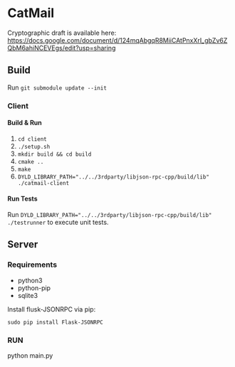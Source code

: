 # CatMail

Cryptographic draft is available here: https://docs.google.com/document/d/124mqAbgqR8MiiCAtPnxXrI_gbZv6ZQbM6ahiNCEVEgs/edit?usp=sharing

## Build

Run `git submodule update --init`

### Client

#### Build & Run

1. `cd client`
1. `./setup.sh`
1. `mkdir build && cd build`
2. `cmake ..`
3. `make`
4. `DYLD_LIBRARY_PATH="../../3rdparty/libjson-rpc-cpp/build/lib" ./catmail-client`

#### Run Tests

Run `DYLD_LIBRARY_PATH="../../3rdparty/libjson-rpc-cpp/build/lib" ./testrunner` to execute unit tests.


## Server

### Requirements
* python3
* python-pip
* sqlite3

Install flusk-JSONRPC via pip:

`sudo pip install Flask-JSONRPC`

### RUN
python main.py
